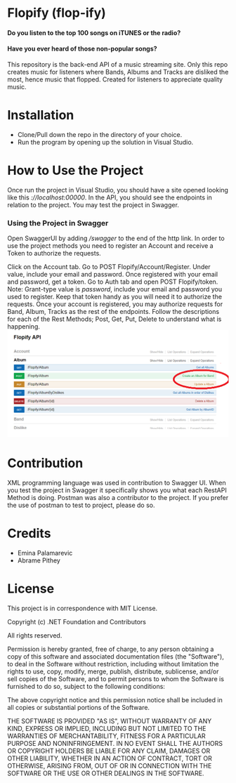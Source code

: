 # Flopify (flop-ify)

#### Do you listen to the top 100 songs on iTUNES or the radio?
#### Have you ever heard of those non-popular songs? 
This repository is the back-end API of a music streaming site. Only this repo creates music for listeners where Bands, Albums and Tracks are disliked the most, hence music that flopped. Created for listeners to appreciate quality music. 

# Installation
- Clone/Pull down the repo in the directory of your choice. 
- Run the program by opening up the solution in Visual Studio.

# How to Use the Project
Once run the project in Visual Studio, you should have a site opened looking like this *://localhost:00000*. In the API, you should see the endpoints in relation to the project. You may test the project in Swagger. 

### Using the Project in Swagger
Open SwaggerUI by adding */swagger* to the end of the http link. 
In order to use the project methods you need to register an Account and receive a Token to authorize the requests. 

Click on the Account tab. Go to POST Flopify/Account/Register. Under value, include your email and password. Once registered with your email and password, get a token. Go to Auth tab and open POST Flopify/token. Note: Grant-type value is *password*, include your email and password you used to register. Keep that token handy as you will need it to authorize the requests. 
Once your account is registered, you may authorize requests for Band, Album, Tracks as the rest of the endpoints.
Follow the descriptions for each of the Rest Methods; Post, Get, Put, Delete to understand what is happening. 
<img src ="image/swagger.png" width="700" >

# Contribution
XML programming language was used in contribution to Swagger UI. When you test the project in Swagger it specifically shows you what each RestAPI Method is doing. 
Postman was also a contributor to the project. If you prefer the use of postman to test to project, please do so. 

# Credits
- Emina Palamarevic 
- Abrame Pithey

# License
This project is in correspondence with MIT License.

Copyright (c) .NET Foundation and Contributors

All rights reserved.

Permission is hereby granted, free of charge, to any person obtaining a copy
of this software and associated documentation files (the "Software"), to deal
in the Software without restriction, including without limitation the rights
to use, copy, modify, merge, publish, distribute, sublicense, and/or sell
copies of the Software, and to permit persons to whom the Software is
furnished to do so, subject to the following conditions:

The above copyright notice and this permission notice shall be included in all
copies or substantial portions of the Software.

THE SOFTWARE IS PROVIDED "AS IS", WITHOUT WARRANTY OF ANY KIND, EXPRESS OR
IMPLIED, INCLUDING BUT NOT LIMITED TO THE WARRANTIES OF MERCHANTABILITY,
FITNESS FOR A PARTICULAR PURPOSE AND NONINFRINGEMENT. IN NO EVENT SHALL THE
AUTHORS OR COPYRIGHT HOLDERS BE LIABLE FOR ANY CLAIM, DAMAGES OR OTHER
LIABILITY, WHETHER IN AN ACTION OF CONTRACT, TORT OR OTHERWISE, ARISING FROM,
OUT OF OR IN CONNECTION WITH THE SOFTWARE OR THE USE OR OTHER DEALINGS IN THE
SOFTWARE.
